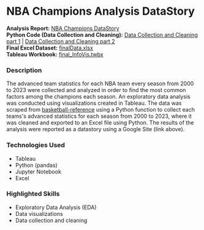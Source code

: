 # NBA Champions Analysis DataStory

**Analysis Report:** [NBA Champions DataStory](https://sites.google.com/view/daniel-jimenez-infovis-final/datastory?authuser=0)  
**Python Code (Data Collection and Cleaning):** [Data Collection and Cleaning part 1]() | [Data Collection and Cleaning part 2]()  
**Final Excel Dataset:** [finalData.xlsx]()  
**Tableau Workbook:** [final_InfoVis.twbx]()

### Description
The advanced team statistics for each NBA team every season from 2000 to 2023 were collected and analyzed in order to find the most common factors among the champions each season. An exploratory data analysis was conducted using visualizations created in Tableau. The data was scraped from [basketball-reference](https://www.basketball-reference.com/) using a Python function to collect each teams's advanced statistics for each season from 2000 to 2023, where it was cleaned and exported to an Excel file using Python. The results of the analysis were reported as a datastory using a Google Site (link above).

### Technologies Used
- Tableau
- Python (pandas)
- Jupyter Notebook
- Excel

### Highlighted Skills
- Exploratory Data Analysis (EDA)
- Data visualizations
- Data collection and cleaning
